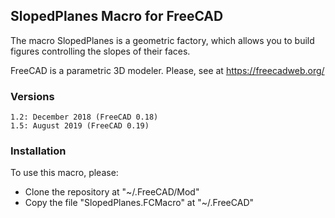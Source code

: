 ## SlopedPlanes Macro for FreeCAD
The macro SlopedPlanes is a geometric factory, which allows you to build figures controlling the slopes of their faces.

FreeCAD is a parametric 3D modeler. Please, see at https://freecadweb.org/

### Versions

    1.2: December 2018 (FreeCAD 0.18)
    1.5: August 2019 (FreeCAD 0.19)

### Installation
To use this macro, please:

* Clone the repository at "~/.FreeCAD/Mod"
* Copy the file "SlopedPlanes.FCMacro" at "~/.FreeCAD"
